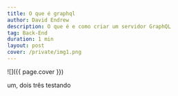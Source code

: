```yaml
---
title: O que é graphql
author: David Endrew
description: O que é e como criar um servidor GraphQL
tag: Back-End
duration: 1 min
layout: post
cover: /private/img1.png
---
```


<!-- ![](/private/example2.png) -->
![]({{ page.cover }})

um, dois três testando

